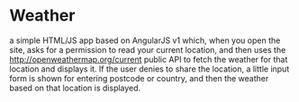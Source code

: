 # Weather
a simple HTML/JS app based on AngularJS v1 which, when you open the site, asks for a permission to read your current location, and then uses the http://openweathermap.org/current public API to fetch the weather for that location and displays it.
If the user denies to share the location, a little input form is shown for entering postcode or country, and then the weather based on that location is displayed.
